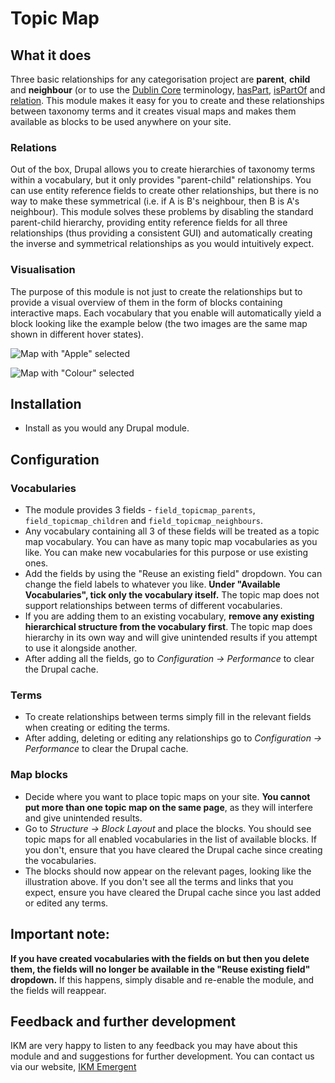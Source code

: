 # Topic Map
## What it does
Three basic relationships for any categorisation project are **parent**, **child** and **neighbour** (or to use the [Dublin Core](https://en.wikipedia.org/wiki/Dublin_Core) terminology, [hasPart](http://dublincore.org/documents/2008/01/14/dcmi-terms/#terms-hasPart), [isPartOf](http://dublincore.org/documents/2008/01/14/dcmi-terms/#terms-isPartOf) and [relation](http://dublincore.org/documents/2008/01/14/dcmi-terms/#terms-relation).
This module makes it easy for you to create and these relationships between taxonomy terms and it creates visual maps and makes them available as blocks to be used anywhere on your site.
### Relations
Out of the box, Drupal allows you to create hierarchies of taxonomy terms within a vocabulary, but it only provides "parent-child" relationships. You can use entity reference fields to create other relationships, but there is no way to make these symmetrical (i.e. if A is B's neighbour, then B is A's neighbour). 
This module solves these problems by disabling the standard parent-child hierarchy, providing entity reference fields for all three relationships (thus providing a consistent GUI) and automatically creating the inverse and symmetrical relationships as you would intuitively expect.
### Visualisation
The purpose of this module is not just to create the relationships but to provide a visual overview of them in the form of blocks containing interactive maps. Each vocabulary that you enable will automatically yield a block looking like the example below (the two images are the same map shown in different hover states).

![Map with "Apple" selected](https://github.com/hoegrammer/topic_map/blob/master/docs/apple.png)

![Map with "Colour" selected](https://github.com/hoegrammer/topic_map/blob/master/docs/colour.png)

## Installation
* Install as you would any Drupal module.

## Configuration
### Vocabularies
* The module provides 3 fields - `field_topicmap_parents`, `field_topicmap_children` and `field_topicmap_neighbours`.
* Any vocabulary containing all 3 of these fields will be treated as a topic map vocabulary. You can have as many topic map vocabularies as you like. You can make new vocabularies for this purpose or use existing ones.
* Add the fields by using the "Reuse an existing field" dropdown. You can change the field labels to whatever you like. **Under "Available Vocabularies", tick only the vocabulary itself.** The topic map does not support relationships between terms of different vocabularies.  
* If you are adding them to an existing vocabulary, **remove any existing hierarchical structure from the vocabulary first**. The topic map does hierarchy in its own way and will give unintended results if you attempt to use it alongside another.
* After adding all the fields, go to _Configuration -> Performance_ to clear the Drupal cache. 

### Terms
* To create relationships between terms simply fill in the relevant fields when creating or editing the terms.
* After adding, deleting or editing any relationships go to _Configuration -> Performance_ to clear the Drupal cache. 

### Map blocks
* Decide where you want to place topic maps on your site. **You cannot put more than one topic map on the same page**, as they will interfere and give unintended results.
* Go to  _Structure -> Block Layout_ and place the blocks. You should see topic maps for all enabled vocabularies in the list of available blocks. If you don't, ensure that you have cleared the Drupal cache since creating the vocabularies.
* The blocks should now appear on the relevant pages, looking like the illustration above. If you don't see all the terms and links that you expect, ensure you have cleared the Drupal cache since you last added or edited any terms.

## Important note:
**If you have created vocabularies with the fields on but then you delete them, the fields will no longer be available in the "Reuse existing field" dropdown.** If this happens, simply disable and re-enable the module, and the fields will reappear.

## Feedback and further development
IKM are very happy to listen to any feedback you may have about this module and and suggestions for further development. You can contact us via our website, [IKM Emergent](https://www.ikmemergent.net)
